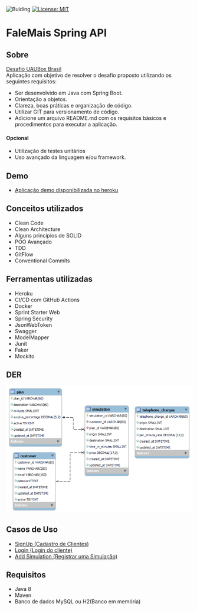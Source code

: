 ![Bulding](https://github.com/micael95/falemais/actions/workflows/maven.yml/badge.svg) 
[![License: MIT](https://img.shields.io/badge/License-MIT-yellow.svg)](https://opensource.org/licenses/MIT)
# **FaleMais Spring API**

## Sobre
[Desafio UAUBox Brasil](./requirements/challenge/Dev+Backend+-+Desafio.pdf)\
Aplicação com objetivo de resolver o desafio proposto utilizando os seguintes requisitos:
* Ser desenvolvido em Java com Spring Boot. 
* Orientação a objetos. 
* Clareza, boas práticas e organização de código.
* Utilizar GIT para versionamento de código.
* Adicione um arquivo README.md com os requisitos básicos e procedimentos para executar a
  aplicação.
#### Opcional  
* Utilização de testes unitários
* Uso avançado da linguagem e/ou framework.

## Demo
* [Aplicação demo disponibilizada no heroku](https://falemais-uaubox.herokuapp.com/swagger-ui.html)

## Conceitos utilizados

* Clean Code
* Clean Architecture
* Alguns principios de SOLID
* POO Avançado
* TDD
* GitFlow
* Conventional Commits

## Ferramentas utilizadas

* Heroku
* CI/CD com GitHub Actions  
* Docker  
* Sprint Starter Web  
* Spring Security
* JsonWebToken
* Swagger
* ModelMapper
* Junit
* Faker
* Mockito

## DER

![alt text](./requirements/assets/der.png)

## Casos de Uso
* [SignUp (Cadastro de Clientes)](./requirements/signup.md)
* [Login (Login do cliente)](./requirements/auth.md)
* [Add Simulation (Registrar uma Simulação)](./requirements/add_simulation.md)

## Requisitos

* Java 8
* Maven  
* Banco de dados MySQL ou H2(Banco em memória)
